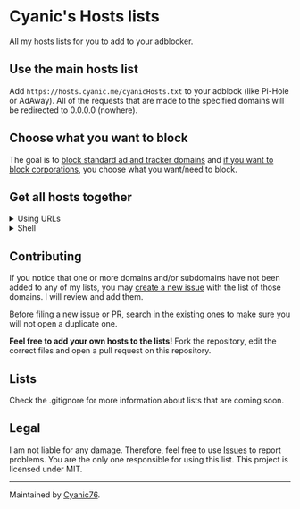 # Cyanic's Hosts lists

All my hosts lists for you to add to your adblocker.

## Use the main hosts list

Add `https://hosts.cyanic.me/cyanicHosts.txt` to your adblock (like Pi-Hole or AdAway). All of the requests that are made to the specified domains will be redirected to 0.0.0.0 (nowhere).

## Choose what you want to block

The goal is to [block standard ad and tracker domains](https://hosts.cyanic.me/cyanicHosts.txt) and [if you want to block corporations](https://codeberg.org/Cyanic76/Hosts/issues/1), you choose what you want/need to block.

## Get all hosts together

<details><summary>Using URLs</summary>
Add this URL to your ad blocker.

- https://hosts.cyanic.me/allhosts.txt

If it [doesn't work](https://codeberg.org/Cyanic76/Hosts/issues/1), try with this one instead:

- https://codeberg.org/Cyanic76/Hosts/raw/branch/pages/allhosts.txt

This uses [Woodpecker CI](https://ci.codeberg.org/Cyanic76/Hosts).
</details>

<details><summary>Shell</summary>
Run the `merge_all_hosts.sh` in the `merge_all` folder.
</details>

## Contributing

If you notice that one or more domains and/or subdomains have not been added to any of my lists, you may [create a new issue](https://github.com/Cyanic76/Hosts/issues/new) with the list of those domains. I will review and add them.

Before filing a new issue or PR, [search in the existing ones](https://github.com/search?l=&q=is%3Aissue++repo%3ACyanic76%2FHosts&type=issues) to make sure you will not open a duplicate one.

**Feel free to add your own hosts to the lists!** Fork the repository, edit the correct files and open a pull request on this repository.

## Lists

Check the .gitignore for more information about lists that are coming soon.

## Legal

I am not liable for any damage. Therefore, feel free to use [Issues](https://github.com/Cyanic76/Hosts/issues/new) to report problems. You are the only one responsible for using this list. This project is licensed under MIT.

---
Maintained by [Cyanic76](https://github.com/Cyanic76).

